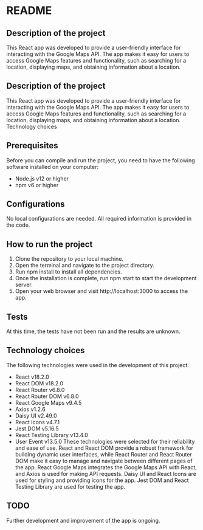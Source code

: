 # README

## Description of the project
This React app was developed to provide a user-friendly interface for interacting with the Google Maps API. The app makes it easy for users to access Google Maps features and functionality, such as searching for a location, displaying maps, and obtaining information about a location.

## Description of the project
This React app was developed to provide a user-friendly interface for interacting with the Google Maps API. The app makes it easy for users to access Google Maps features and functionality, such as searching for a location, displaying maps, and obtaining information about a location.
Technology choices

## Prerequisites
Before you can compile and run the project, you need to have the following software installed on your computer:
- Node.js v12 or higher
- npm v6 or higher

## Configurations
No local configurations are needed. All required information is provided in the code.

## How to run the project
1.	Clone the repository to your local machine.
2.	Open the terminal and navigate to the project directory.
3.	Run npm install to install all dependencies.
4.	Once the installation is complete, run npm start to start the development server.
5.	Open your web browser and visit http://localhost:3000 to access the app.

## Tests
At this time, the tests have not been run and the results are unknown.

## Technology choices
The following technologies were used in the development of this project:
- React v18.2.0
- React DOM v18.2.0
- React Router v6.8.0
- React Router DOM v6.8.0
- React Google Maps v9.4.5
- Axios v1.2.6
- Daisy UI v2.49.0
- React Icons v4.7.1
- Jest DOM v5.16.5
- React Testing Library v13.4.0
- User Event v13.5.0
These technologies were selected for their reliability and ease of use. React and React DOM provide a robust framework for building dynamic user interfaces, while React Router and React Router DOM make it easy to manage and navigate between different pages of the app. React Google Maps integrates the Google Maps API with React, and Axios is used for making API requests. Daisy UI and React Icons are used for styling and providing icons for the app. Jest DOM and React Testing Library are used for testing the app.

## TODO
Further development and improvement of the app is ongoing.
